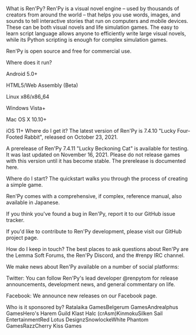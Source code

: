 What is Ren'Py?
Ren'Py is a visual novel engine – used by thousands of creators from around the world – that helps you use words, images, and sounds to tell interactive stories that run on computers and mobile devices. These can be both visual novels and life simulation games. The easy to learn script language allows anyone to efficiently write large visual novels, while its Python scripting is enough for complex simulation games.

Ren'Py is open source and free for commercial use.

Where does it run?

Android 5.0+

HTML5/Web Assembly (Beta)

Linux x86/x86_64

Windows Vista+

Mac OS X 10.10+

iOS 11+
Where do I get it?
The latest version of Ren'Py is 7.4.10 "Lucky Four-Footed Rabbit", released on October 23, 2021.

A prerelease of Ren'Py 7.4.11 "Lucky Beckoning Cat" is available for testing. It was last updated on November 16, 2021. Please do not release games with this version until it has become stable. The prerelease is documented here.

Where do I start?
The quickstart walks you through the process of creating a simple game.

Ren'Py comes with a comprehensive, if complex, reference manual, also available in Japanese.


If you think you've found a bug in Ren'Py, report it to our GitHub issue tracker.

If you'd like to contribute to Ren'Py development, please visit our GitHub project page.

How do I keep in touch?
The best places to ask questions about Ren'Py are the Lemma Soft Forums, the Ren'Py Discord, and the #renpy IRC channel.

We make news about Ren'Py available on a number of social platforms:

Twitter: You can follow Ren'Py's lead developer @renpytom for release announcements, development news, and general commentary on life.

Facebook: We announce new releases on our Facebook page.

Who is it sponsored by?
Ratalaika GamesBelgerum GamesAndrealphus GamesHero's Harem Guild
Klast Halc (crAsm)KinmokuSilken Sail EntertainmentRed Lotus DesignzSnowlockeWhite Phantom GamesRazzCherry Kiss Games
